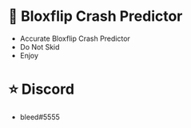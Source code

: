 # 🚀 Bloxflip Crash Predictor
 - Accurate Bloxflip Crash Predictor
 - Do Not Skid
 - Enjoy

# ⭐ Discord
 - bleed#5555

